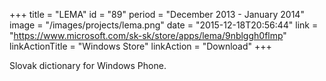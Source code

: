 +++
title = "LEMA"
id = "89"
period = "December 2013 - January 2014"
image = "/images/projects/lema.png"
date = "2015-12-18T20:56:44"
link = "https://www.microsoft.com/sk-sk/store/apps/lema/9nblggh0flmp"
linkActionTitle = "Windows Store"
linkAction = "Download"
+++

Slovak dictionary for Windows Phone.
